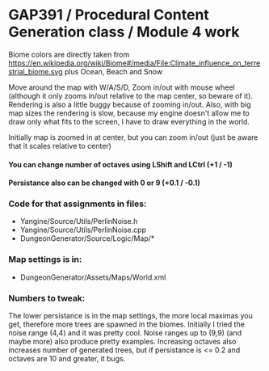 # GAP391 / Procedural Content Generation class / Module 4 work

Biome colors are directly taken from https://en.wikipedia.org/wiki/Biome#/media/File:Climate_influence_on_terrestrial_biome.svg plus Ocean, Beach and Snow

Move around the map with W/A/S/D, Zoom in/out with mouse wheel (although it only zooms in/out relative to the map center, so beware of it). Rendering is also a little buggy because of zooming in/out. Also, with big map sizes the rendering is slow, because my engine doesn't allow me to draw only what fits to the screen, I have to draw everything in the world.

Initially map is zoomed in at center, but you can zoom in/out (just be aware that it scales relative to center)

#### You can change number of octaves using LShift and LCtrl (+1 / -1)
#### Persistance also can be changed with 0 or 9 (+0.1 / -0.1)

### Code for that assignments in files:

* Yangine/Source/Utils/PerlinNoise.h
* Yangine/Source/Utils/PerlinNoise.cpp
* DungeonGenerator/Source/Logic/Map/*

### Map settings is in:

* DungeonGenerator/Assets/Maps/World.xml

### Numbers to tweak:

The lower persistance is in the map settings, the more local maximas you get, therefore more trees are spawned in the biomes.
Initially I tried the noise range (4,4) and it was pretty cool. Noise ranges up to (9,9) (and maybe more) also produce pretty examples.
Increasing octaves also increases number of generated trees, but if persistance is <= 0.2 and octaves are 10 and greater, it bugs.

